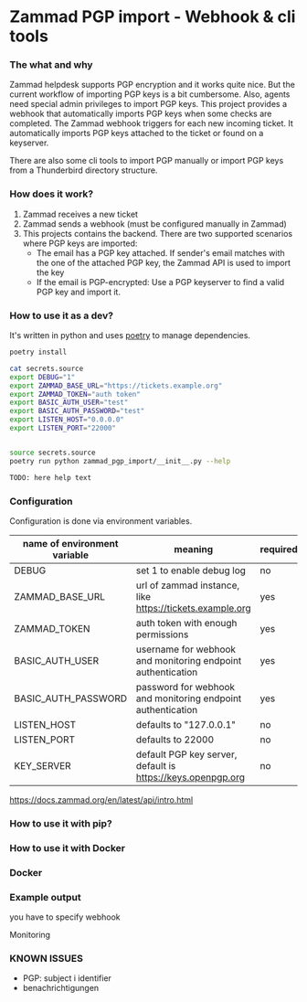 # Zammad PGP import - Webhook & cli tools

### The what and why
Zammad helpdesk supports PGP encryption and it works quite nice. But the current workflow of importing PGP keys is a bit cumbersome. Also, agents need special admin privileges to import PGP keys. This project provides a webhook that automatically imports PGP keys when some checks are completed. The Zammad webhook triggers for each new incoming ticket. It automatically imports PGP keys attached to the ticket or found on a keyserver.

There are also some cli tools to import PGP manually or import PGP keys from a Thunderbird directory structure.

### How does it work?
1) Zammad receives a new ticket
2) Zammad sends a webhook (must be configured manually in Zammad)
3) This projects contains the backend. There are two supported scenarios where PGP keys are imported:
    - The email has a PGP key attached. If sender's email matches with the one of the attached PGP key, the Zammad API is used to import the key
    - If the email is PGP-encrypted: Use a PGP keyserver to find a valid PGP key and import it.

### How to use it as a dev?
It's written in python and uses [poetry](https://python-poetry.org/) to manage dependencies.

```bash
poetry install

cat secrets.source
export DEBUG="1"
export ZAMMAD_BASE_URL="https://tickets.example.org"
export ZAMMAD_TOKEN="auth token"
export BASIC_AUTH_USER="test"
export BASIC_AUTH_PASSWORD="test"
export LISTEN_HOST="0.0.0.0"
export LISTEN_PORT="22000"


source secrets.source
poetry run python zammad_pgp_import/__init__.py --help

TODO: here help text
```

### Configuration

Configuration is done via environment variables.

| name of environment variable | meaning                                                     | required |
| ---------------------------- | ----------------------------------------------------------- | -------- |
| DEBUG                        | set 1 to enable debug log                                   | no       |
| ZAMMAD_BASE_URL              | url of zammad instance, like https://tickets.example.org    | yes      |
| ZAMMAD_TOKEN                 | auth token with enough permissions                          | yes      |
| BASIC_AUTH_USER              | username for webhook and monitoring endpoint authentication | yes      |
| BASIC_AUTH_PASSWORD          | password for webhook and monitoring endpoint authentication | yes      |
| LISTEN_HOST                  | defaults to "127.0.0.1"                                     | no       |
| LISTEN_PORT                  | defaults to 22000                                           | no       |
| KEY_SERVER                   | default PGP key server, default is https://keys.openpgp.org | no       |


https://docs.zammad.org/en/latest/api/intro.html

### How to use it with pip?

### How to use it with Docker





### Docker



### Example output
 you have to specify webhook



Monitoring



### KNOWN  ISSUES

- PGP: subject i identifier
- benachrichtigungen
